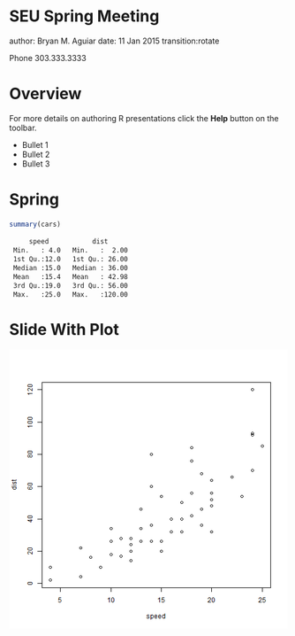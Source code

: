 SEU Spring Meeting
========================================================
author: Bryan M. Aguiar
date: 11 Jan 2015
transition:rotate

Phone 303.333.3333

Overview
========================================================

For more details on authoring R presentations click the
**Help** button on the toolbar.

- Bullet 1
- Bullet 2
- Bullet 3

Spring
========================================================


```r
summary(cars)
```

```
     speed           dist       
 Min.   : 4.0   Min.   :  2.00  
 1st Qu.:12.0   1st Qu.: 26.00  
 Median :15.0   Median : 36.00  
 Mean   :15.4   Mean   : 42.98  
 3rd Qu.:19.0   3rd Qu.: 56.00  
 Max.   :25.0   Max.   :120.00  
```

Slide With Plot
========================================================

![plot of chunk unnamed-chunk-2](Spring01-figure/unnamed-chunk-2-1.png) 
